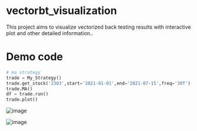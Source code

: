 # vectorbt_visualization
This project aims to visualize vectorized back testing results with interactive plot and other detailed information..

# Demo code

``` python
# ma strategy
trade = My_Strategy()
trade.get_stock('2303',start='2021-01-01',end='2021-07-15',freq='30T')
trade.MA()
df = trade.run()
trade.plot()

```
![image](https://user-images.githubusercontent.com/40668464/139542755-6b0d8022-e2a0-4314-89fb-eb1c5fa79a62.png)

![image](https://user-images.githubusercontent.com/40668464/139542711-ca77cb53-9696-4fdd-a2d5-27cf6f4c6a6d.png)
